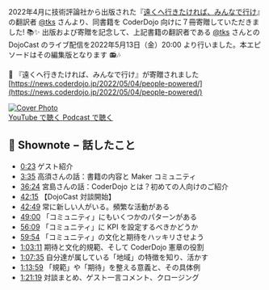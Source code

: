2022年4月に技術評論社から出版された『[遠くへ行きたければ、みんなで行け](https://gihyo.jp/book/2022/978-4-297-12769-5)』の翻訳者 [@tks](https://twitter.com/tks) さんより、同書籍を CoderDojo 向けに７冊寄贈していただきました! 📚✨  出版および寄贈を記念して、上記書籍の翻訳者である [@tks](https://twitter.com/tks) さんとの DojoCast のライブ配信を2022年5月13日（金）20:00 より行いました。本エピソードはその編集版となります 📻🎶

📰 『遠くへ行きたければ、みんなで行け』が寄贈されました
[https://news.coderdojo.jp/2022/05/04/people-powered/](https://news.coderdojo.jp/2022/05/04/people-powered/)

<div class='episode-cover'>
  <a href='https://www.youtube.com/watch?v=9OXt92jf0Dg&list=PL94GDfaSQTmJxxnapafkApHYgQUJ6ABUU&index=28'
     target='_blank' rel='noopenner'>
    <img src='/podcasts/28.png' alt='Cover Photo'>
  </a>
  <div class='btn-cover'>
    <a class='btn-blue' href='https://www.youtube.com/watch?v=9OXt92jf0Dg&list=PL94GDfaSQTmJxxnapafkApHYgQUJ6ABUU&index=28' target='_blank' rel='noopenner'><i class='fa fa-youtube'></i> YouTube で聴く </a>
    <a class='btn-blue' href='https://podcasters.spotify.com/pod/show/coderdojo-japan/episodes/028---e1pa163' target='_blank' rel='noopenner'><i class='fas fa-podcast'></i> Podcast で聴く </a>
  </div>
</div>


## 📝 Shownote − 話したこと

- [0:23](https://www.youtube.com/watch?v=9OXt92jf0Dg&t=23s) ゲスト紹介
- [3:35](https://www.youtube.com/watch?v=9OXt92jf0Dg&t=215s) 高須さんの話：書籍の内容と Maker コミュニティ
- [36:24](https://www.youtube.com/watch?v=9OXt92jf0Dg&t=2184s) 宮島さんの話：CoderDojo とは？初めての人向けのご紹介
- [42:15](https://www.youtube.com/watch?v=9OXt92jf0Dg&t=2535s) 【DojoCast 対談開始】
- [42:49](https://www.youtube.com/watch?v=9OXt92jf0Dg&t=2569s) 常に新しい人がいる。頻繁な活動がある
- [49:00](https://www.youtube.com/watch?v=9OXt92jf0Dg&t=2940s) 「コミュニティ」にもいくつかのパターンがある
- [56:09](https://www.youtube.com/watch?v=9OXt92jf0Dg&t=3369s) 「コミュニティ」に KPI を設定するべきかどうか
- [59:54](https://www.youtube.com/watch?v=9OXt92jf0Dg&t=3594s) 「コミュニティ」の文化と期待をハッキリさせよう
- [1:03:11](https://www.youtube.com/watch?v=9OXt92jf0Dg&t=3791s) 期待と文化的規範、そして CoderDojo 憲章の役割
- [1:07:35](https://www.youtube.com/watch?v=9OXt92jf0Dg&t=4055s) 自分達が属している「地域」の特徴を知り、活かす
- [1:13:59](https://www.youtube.com/watch?v=9OXt92jf0Dg&t=4439s) 「規範」や「期待」を整える意義と、その具体例
- [1:21:19](https://www.youtube.com/watch?v=9OXt92jf0Dg&t=4879s) 対談まとめ、ゲスト一言コメント、クロージング
